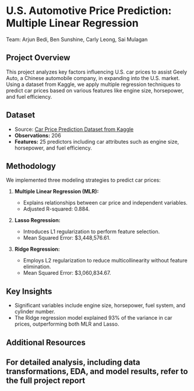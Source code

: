 # U.S. Automotive Price Prediction: Multiple Linear Regression
Team: Arjun Bedi, Ben Sunshine, Carly Leong, Sai Mulagan

## Project Overview
This project analyzes key factors influencing U.S. car prices to assist Geely Auto, a Chinese automobile company, in expanding into the U.S. market. Using a dataset from Kaggle, we apply multiple regression techniques to predict car prices based on various features like engine size, horsepower, and fuel efficiency.

## Dataset
- Source: [Car Price Prediction Dataset from Kaggle](https://www.kaggle.com/datasets/hellbuoy/car-price-prediction)
- **Observations:** 206
- **Features:** 25 predictors including car attributes such as engine size, horsepower, and fuel efficiency.

## Methodology
We implemented three modeling strategies to predict car prices:
1. **Multiple Linear Regression (MLR):** 
   - Explains relationships between car price and independent variables.
   - Adjusted R-squared: 0.884.

2. **Lasso Regression:**
   - Introduces L1 regularization to perform feature selection.
   - Mean Squared Error: $3,448,576.61.

3. **Ridge Regression:**
   - Employs L2 regularization to reduce multicollinearity without feature elimination.
   - Mean Squared Error: $3,060,834.67.

## Key Insights
- Significant variables include engine size, horsepower, fuel system, and cylinder number.
- The Ridge regression model explained 93% of the variance in car prices, outperforming both MLR and Lasso.

## Additional Resources
For detailed analysis, including data transformations, EDA, and model results, refer to the full project report
---
